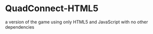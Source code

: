 # QuadConnect-HTML5
a version of the game using only HTML5 and JavaScript with no other dependencies
